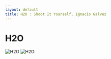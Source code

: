 ```yaml
---
layout: default
title: H2O : Shoot It Yourself, Ignacio Galvez
---
```


# H2O

![H2O](http://assets.farmhouse.co/publishing/1-shoot-it-yourself/images/h2o-1.jpg)
![H2O](http://assets.farmhouse.co/publishing/1-shoot-it-yourself/images/h2o-2.jpg)
